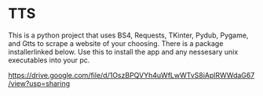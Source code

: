 # TTS
This is a python project that uses BS4, Requests, TKinter, Pydub, Pygame, and Gtts to scrape a website of your choosing. There is a package installerlinked below. Use this to install the app and any nessesary unix executables into your pc.

<https://drive.google.com/file/d/1OszBPQVYh4uWfLwWTvS8iAplRWWdaG67/view?usp=sharing>
